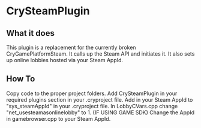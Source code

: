 # CrySteamPlugin

## What it does
This plugin is a replacement for the currently broken CryGamePlatformSteam. It calls up the Steam API and initiates it.
It also sets up online lobbies hosted via your Steam AppId.
## How To
Copy code to the proper project folders.
Add CrySteamPlugin in your required plugins section in your .cryproject file.
Add in your Steam AppId to "sys_steamAppId" in your .cryproject file.
In LobbyCVars.cpp change "net_usesteamasonlinelobby" to 1.
(IF USING GAME SDK) Change the AppId in gamebrowser.cpp to your Steam AppId.

